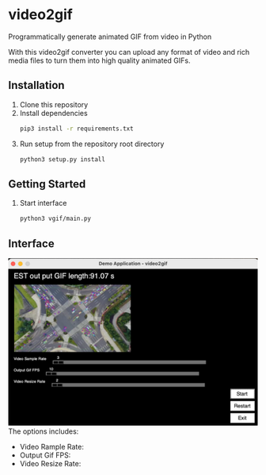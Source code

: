 # video2gif
Programmatically generate animated GIF from video in Python

With this video2gif converter you can upload any format of video and rich media files to turn them into high quality animated GIFs. 

## Installation
1. Clone this repository
2. Install dependencies
   ```bash
   pip3 install -r requirements.txt
   ```
3. Run setup from the repository root directory
    ```bash
    python3 setup.py install
    ``` 

## Getting Started
1. Start interface
   ```bash
   python3 vgif/main.py
   ```




## Interface
![Instance Segmentation Sample](assets/interface.png)
The options includes:
* Video Rample Rate:
* Output Gif FPS:
* Video Resize Rate:

